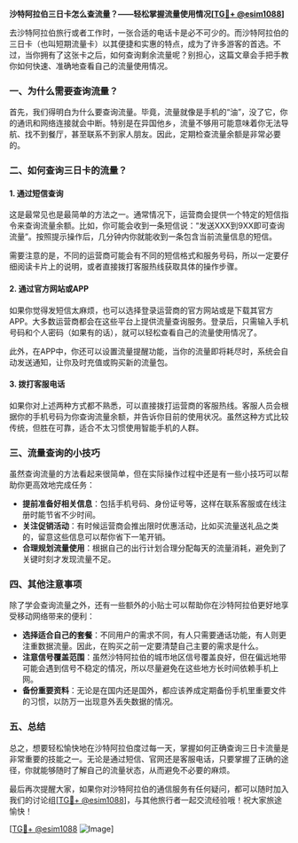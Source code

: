 **沙特阿拉伯三日卡怎么查流量？——轻松掌握流量使用情况[[TG💪+ @esim1088](https://t.me/s/esim1088)]**

去沙特阿拉伯旅行或者工作时，一张合适的电话卡是必不可少的。而沙特阿拉伯的三日卡（也叫短期流量卡）以其便捷和实惠的特点，成为了许多游客的首选。不过，当你拥有了这张卡之后，如何查询剩余流量呢？别担心，这篇文章会手把手教你如何快速、准确地查看自己的流量使用情况。

### 一、为什么需要查询流量？

首先，我们得明白为什么要查询流量。毕竟，流量就像是手机的“油”，没了它，你的通讯和网络连接就会中断。特别是在异国他乡，流量不够用可能意味着你无法导航、找不到餐厅，甚至联系不到家人朋友。因此，定期检查流量余额是非常必要的。

### 二、如何查询三日卡的流量？

#### 1. **通过短信查询**
这是最常见也是最简单的方法之一。通常情况下，运营商会提供一个特定的短信指令来查询流量余额。比如，你可能会收到一条短信说：“发送XXX到9XX即可查询流量”。按照提示操作后，几分钟内你就能收到一条包含当前流量信息的短信。

需要注意的是，不同的运营商可能会有不同的短信格式和服务号码，所以一定要仔细阅读卡片上的说明，或者直接拨打客服热线获取具体的操作步骤。

#### 2. **通过官方网站或APP**
如果你觉得发短信太麻烦，也可以选择登录运营商的官方网站或是下载其官方APP。大多数运营商都会在这些平台上提供流量查询服务。登录后，只需输入手机号码和个人密码（如果有的话），就可以轻松查看自己的流量使用情况了。

此外，在APP中，你还可以设置流量提醒功能，当你的流量即将耗尽时，系统会自动发送通知，让你及时充值或购买新的流量包。

#### 3. **拨打客服电话**
如果你对上述两种方式都不熟悉，可以直接拨打运营商的客服热线。客服人员会根据你的手机号码为你查询流量余额，并告诉你目前的使用状况。虽然这种方式比较传统，但胜在可靠，适合不太习惯使用智能手机的人群。

### 三、流量查询的小技巧

虽然查询流量的方法看起来很简单，但在实际操作过程中还是有一些小技巧可以帮助你更高效地完成任务：

- **提前准备好相关信息**：包括手机号码、身份证号等，这样在联系客服或在线注册时能节省不少时间。
- **关注促销活动**：有时候运营商会推出限时优惠活动，比如买流量送礼品之类的，留意这些信息可以帮你省下一笔开销。
- **合理规划流量使用**：根据自己的出行计划合理分配每天的流量消耗，避免到了关键时刻才发现流量不足。

### 四、其他注意事项

除了学会查询流量之外，还有一些额外的小贴士可以帮助你在沙特阿拉伯更好地享受移动网络带来的便利：

- **选择适合自己的套餐**：不同用户的需求不同，有人只需要通话功能，有人则更注重数据流量。因此，在购买之前一定要清楚自己主要的需求是什么。
- **注意信号覆盖范围**：虽然沙特阿拉伯的城市地区信号覆盖良好，但在偏远地带可能会遇到信号不稳定的情况，所以尽量避免在这些地方长时间依赖手机上网。
- **备份重要资料**：无论是在国内还是国外，都应该养成定期备份手机里重要文件的习惯，以防万一出现意外丢失数据的情况。

### 五、总结

总之，想要轻松愉快地在沙特阿拉伯度过每一天，掌握如何正确查询三日卡流量是非常重要的技能之一。无论是通过短信、官网还是客服电话，只要掌握了正确的途径，你就能够随时了解自己的流量状态，从而避免不必要的麻烦。

最后再次提醒大家，如果你对沙特阿拉伯的通信服务有任何疑问，都可以随时加入我们的讨论组[[TG💪+ @esim1088](https://t.me/s/esim1088)]，与其他旅行者一起交流经验哦！祝大家旅途愉快！

[[TG💪+ @esim1088](https://t.me/s/esim1088) ![Image](https://i.postimg.cc/4NQfJmqS/Snipaste-2025-05-13-00-14-12.png)]